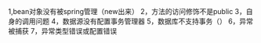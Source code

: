 1,bean对象没有被spring管理（new出来）
2，方法的访问修饰不是public
3，自身的调用问题
4，数据源没有配置事务管理器
5，数据库不支持事务（）
6，异常被捕获
7，异常类型错误或配置错误